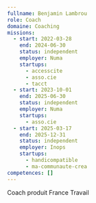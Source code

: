 ```yaml
---
fullname: Benjamin Lambrou
role: Coach
domaine: Coaching
missions:
  - start: 2022-03-28
    end: 2024-06-30
    status: independent
    employer: Numa
    startups:
      - accesscite
      - asso.cie
      - tacct
  - start: 2023-10-01
    end: 2025-06-30
    status: independent
    employer: Numa
    startups:
      - asso.cie
  - start: 2025-03-17
    end: 2025-12-31
    status: independent
    employer: Inops
    startups:
      - handicompatible
      - ma-communaute-crea
competences: []
---
```

Coach produit France Travail